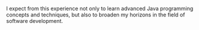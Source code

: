 I expect from this experience not only to learn advanced Java programming concepts and techniques, but also to broaden my horizons in the field of software development.
